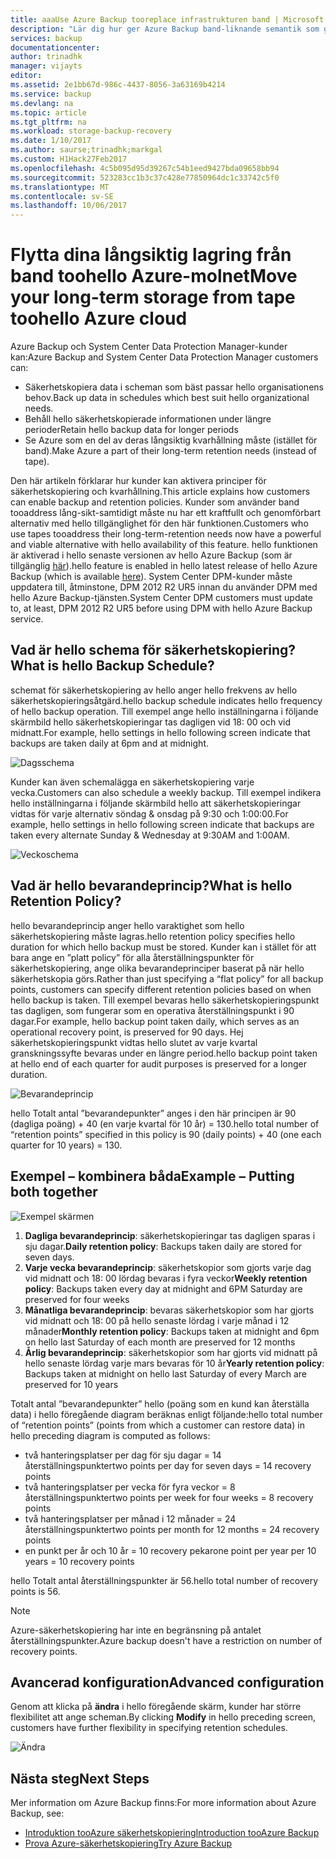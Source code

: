 ```yaml
---
title: aaaUse Azure Backup tooreplace infrastrukturen band | Microsoft Docs
description: "Lär dig hur ger Azure Backup band-liknande semantik som gör att du toobackup och återställa data i Azure"
services: backup
documentationcenter: 
author: trinadhk
manager: vijayts
editor: 
ms.assetid: 2e1bb67d-986c-4437-8056-3a63169b4214
ms.service: backup
ms.devlang: na
ms.topic: article
ms.tgt_pltfrm: na
ms.workload: storage-backup-recovery
ms.date: 1/10/2017
ms.author: saurse;trinadhk;markgal
ms.custom: H1Hack27Feb2017
ms.openlocfilehash: 4c5b095d95d39267c54b1eed9427bda09658bb94
ms.sourcegitcommit: 523283cc1b3c37c428e77850964dc1c33742c5f0
ms.translationtype: MT
ms.contentlocale: sv-SE
ms.lasthandoff: 10/06/2017
---
```

# <a name="move-your-long-term-storage-from-tape-toohello-azure-cloud"></a><span data-ttu-id="7e3fc-103">Flytta dina långsiktig lagring från band toohello Azure-molnet</span><span class="sxs-lookup"><span data-stu-id="7e3fc-103">Move your long-term storage from tape toohello Azure cloud</span></span>
<span data-ttu-id="7e3fc-104">Azure Backup och System Center Data Protection Manager-kunder kan:</span><span class="sxs-lookup"><span data-stu-id="7e3fc-104">Azure Backup and System Center Data Protection Manager customers can:</span></span>

* <span data-ttu-id="7e3fc-105">Säkerhetskopiera data i scheman som bäst passar hello organisationens behov.</span><span class="sxs-lookup"><span data-stu-id="7e3fc-105">Back up data in schedules which best suit hello organizational needs.</span></span>
* <span data-ttu-id="7e3fc-106">Behåll hello säkerhetskopierade informationen under längre perioder</span><span class="sxs-lookup"><span data-stu-id="7e3fc-106">Retain hello backup data for longer periods</span></span>
* <span data-ttu-id="7e3fc-107">Se Azure som en del av deras långsiktig kvarhållning måste (istället för band).</span><span class="sxs-lookup"><span data-stu-id="7e3fc-107">Make Azure a part of their long-term retention needs (instead of tape).</span></span>

<span data-ttu-id="7e3fc-108">Den här artikeln förklarar hur kunder kan aktivera principer för säkerhetskopiering och kvarhållning.</span><span class="sxs-lookup"><span data-stu-id="7e3fc-108">This article explains how customers can enable backup and retention policies.</span></span> <span data-ttu-id="7e3fc-109">Kunder som använder band tooaddress lång-sikt-samtidigt måste nu har ett kraftfullt och genomförbart alternativ med hello tillgänglighet för den här funktionen.</span><span class="sxs-lookup"><span data-stu-id="7e3fc-109">Customers who use tapes tooaddress their long-term-retention needs now have a powerful and viable alternative with hello availability of this feature.</span></span> <span data-ttu-id="7e3fc-110">hello funktionen är aktiverad i hello senaste versionen av hello Azure Backup (som är tillgänglig [här](http://aka.ms/azurebackup_agent)).</span><span class="sxs-lookup"><span data-stu-id="7e3fc-110">hello feature is enabled in hello latest release of hello Azure Backup (which is available [here](http://aka.ms/azurebackup_agent)).</span></span> <span data-ttu-id="7e3fc-111">System Center DPM-kunder måste uppdatera till, åtminstone, DPM 2012 R2 UR5 innan du använder DPM med hello Azure Backup-tjänsten.</span><span class="sxs-lookup"><span data-stu-id="7e3fc-111">System Center DPM customers must update to, at least, DPM 2012 R2 UR5 before using DPM with hello Azure Backup service.</span></span>

## <a name="what-is-hello-backup-schedule"></a><span data-ttu-id="7e3fc-112">Vad är hello schema för säkerhetskopiering?</span><span class="sxs-lookup"><span data-stu-id="7e3fc-112">What is hello Backup Schedule?</span></span>
<span data-ttu-id="7e3fc-113">schemat för säkerhetskopiering av hello anger hello frekvens av hello säkerhetskopieringsåtgärd.</span><span class="sxs-lookup"><span data-stu-id="7e3fc-113">hello backup schedule indicates hello frequency of hello backup operation.</span></span> <span data-ttu-id="7e3fc-114">Till exempel ange hello inställningarna i följande skärmbild hello säkerhetskopieringar tas dagligen vid 18: 00 och vid midnatt.</span><span class="sxs-lookup"><span data-stu-id="7e3fc-114">For example, hello settings in hello following screen indicate that backups are taken daily at 6pm and at midnight.</span></span>

![Dagsschema](./media/backup-azure-backup-cloud-as-tape/dailybackupschedule.png)

<span data-ttu-id="7e3fc-116">Kunder kan även schemalägga en säkerhetskopiering varje vecka.</span><span class="sxs-lookup"><span data-stu-id="7e3fc-116">Customers can also schedule a weekly backup.</span></span> <span data-ttu-id="7e3fc-117">Till exempel indikera hello inställningarna i följande skärmbild hello att säkerhetskopieringar vidtas för varje alternativ söndag & onsdag på 9:30 och 1:00:00.</span><span class="sxs-lookup"><span data-stu-id="7e3fc-117">For example, hello settings in hello following screen indicate that backups are taken every alternate Sunday & Wednesday at 9:30AM and 1:00AM.</span></span>

![Veckoschema](./media/backup-azure-backup-cloud-as-tape/weeklybackupschedule.png)

## <a name="what-is-hello-retention-policy"></a><span data-ttu-id="7e3fc-119">Vad är hello bevarandeprincip?</span><span class="sxs-lookup"><span data-stu-id="7e3fc-119">What is hello Retention Policy?</span></span>
<span data-ttu-id="7e3fc-120">hello bevarandeprincip anger hello varaktighet som hello säkerhetskopiering måste lagras.</span><span class="sxs-lookup"><span data-stu-id="7e3fc-120">hello retention policy specifies hello duration for which hello backup must be stored.</span></span> <span data-ttu-id="7e3fc-121">Kunder kan i stället för att bara ange en ”platt policy” för alla återställningspunkter för säkerhetskopiering, ange olika bevarandeprinciper baserat på när hello säkerhetskopia görs.</span><span class="sxs-lookup"><span data-stu-id="7e3fc-121">Rather than just specifying a “flat policy” for all backup points, customers can specify different retention policies based on when hello backup is taken.</span></span> <span data-ttu-id="7e3fc-122">Till exempel bevaras hello säkerhetskopieringspunkt tas dagligen, som fungerar som en operativa återställningspunkt i 90 dagar.</span><span class="sxs-lookup"><span data-stu-id="7e3fc-122">For example, hello backup point taken daily, which serves as an operational recovery point, is preserved for 90 days.</span></span> <span data-ttu-id="7e3fc-123">Hej säkerhetskopieringspunkt vidtas hello slutet av varje kvartal granskningssyfte bevaras under en längre period.</span><span class="sxs-lookup"><span data-stu-id="7e3fc-123">hello backup point taken at hello end of each quarter for audit purposes is preserved for a longer duration.</span></span>

![Bevarandeprincip](./media/backup-azure-backup-cloud-as-tape/retentionpolicy.png)

<span data-ttu-id="7e3fc-125">hello Totalt antal ”bevarandepunkter” anges i den här principen är 90 (dagliga poäng) + 40 (en varje kvartal för 10 år) = 130.</span><span class="sxs-lookup"><span data-stu-id="7e3fc-125">hello total number of “retention points” specified in this policy is 90 (daily points) + 40 (one each quarter for 10 years) = 130.</span></span>

## <a name="example--putting-both-together"></a><span data-ttu-id="7e3fc-126">Exempel – kombinera båda</span><span class="sxs-lookup"><span data-stu-id="7e3fc-126">Example – Putting both together</span></span>
![Exempel skärmen](./media/backup-azure-backup-cloud-as-tape/samplescreen.png)

1. <span data-ttu-id="7e3fc-128">**Dagliga bevarandeprincip**: säkerhetskopieringar tas dagligen sparas i sju dagar.</span><span class="sxs-lookup"><span data-stu-id="7e3fc-128">**Daily retention policy**: Backups taken daily are stored for seven days.</span></span>
2. <span data-ttu-id="7e3fc-129">**Varje vecka bevarandeprincip**: säkerhetskopior som gjorts varje dag vid midnatt och 18: 00 lördag bevaras i fyra veckor</span><span class="sxs-lookup"><span data-stu-id="7e3fc-129">**Weekly retention policy**: Backups taken every day at midnight and 6PM Saturday are preserved for four weeks</span></span>
3. <span data-ttu-id="7e3fc-130">**Månatliga bevarandeprincip**: bevaras säkerhetskopior som har gjorts vid midnatt och 18: 00 på hello senaste lördag i varje månad i 12 månader</span><span class="sxs-lookup"><span data-stu-id="7e3fc-130">**Monthly retention policy**: Backups taken at midnight and 6pm on hello last Saturday of each month are preserved for 12 months</span></span>
4. <span data-ttu-id="7e3fc-131">**Årlig bevarandeprincip**: säkerhetskopior som har gjorts vid midnatt på hello senaste lördag varje mars bevaras för 10 år</span><span class="sxs-lookup"><span data-stu-id="7e3fc-131">**Yearly retention policy**: Backups taken at midnight on hello last Saturday of every March are preserved for 10 years</span></span>

<span data-ttu-id="7e3fc-132">Totalt antal ”bevarandepunkter” hello (poäng som en kund kan återställa data) i hello föregående diagram beräknas enligt följande:</span><span class="sxs-lookup"><span data-stu-id="7e3fc-132">hello total number of “retention points” (points from which a customer can restore data) in hello preceding diagram is computed as follows:</span></span>

* <span data-ttu-id="7e3fc-133">två hanteringsplatser per dag för sju dagar = 14 återställningspunkter</span><span class="sxs-lookup"><span data-stu-id="7e3fc-133">two points per day for seven days = 14 recovery points</span></span>
* <span data-ttu-id="7e3fc-134">två hanteringsplatser per vecka för fyra veckor = 8 återställningspunkter</span><span class="sxs-lookup"><span data-stu-id="7e3fc-134">two points per week for four weeks = 8 recovery points</span></span>
* <span data-ttu-id="7e3fc-135">två hanteringsplatser per månad i 12 månader = 24 återställningspunkter</span><span class="sxs-lookup"><span data-stu-id="7e3fc-135">two points per month for 12 months = 24 recovery points</span></span>
* <span data-ttu-id="7e3fc-136">en punkt per år och 10 år = 10 recovery pekar</span><span class="sxs-lookup"><span data-stu-id="7e3fc-136">one point per year per 10 years = 10 recovery points</span></span>

<span data-ttu-id="7e3fc-137">hello Totalt antal återställningspunkter är 56.</span><span class="sxs-lookup"><span data-stu-id="7e3fc-137">hello total number of recovery points is 56.</span></span>

> [!NOTE]
> <span data-ttu-id="7e3fc-138">Azure-säkerhetskopiering har inte en begränsning på antalet återställningspunkter.</span><span class="sxs-lookup"><span data-stu-id="7e3fc-138">Azure backup doesn't have a restriction on number of recovery points.</span></span>
>
>

## <a name="advanced-configuration"></a><span data-ttu-id="7e3fc-139">Avancerad konfiguration</span><span class="sxs-lookup"><span data-stu-id="7e3fc-139">Advanced configuration</span></span>
<span data-ttu-id="7e3fc-140">Genom att klicka på **ändra** i hello föregående skärm, kunder har större flexibilitet att ange scheman.</span><span class="sxs-lookup"><span data-stu-id="7e3fc-140">By clicking **Modify** in hello preceding screen, customers have further flexibility in specifying retention schedules.</span></span>

![Ändra](./media/backup-azure-backup-cloud-as-tape/modify.png)

## <a name="next-steps"></a><span data-ttu-id="7e3fc-142">Nästa steg</span><span class="sxs-lookup"><span data-stu-id="7e3fc-142">Next Steps</span></span>
<span data-ttu-id="7e3fc-143">Mer information om Azure Backup finns:</span><span class="sxs-lookup"><span data-stu-id="7e3fc-143">For more information about Azure Backup, see:</span></span>

* [<span data-ttu-id="7e3fc-144">Introduktion tooAzure säkerhetskopiering</span><span class="sxs-lookup"><span data-stu-id="7e3fc-144">Introduction tooAzure Backup</span></span>](backup-introduction-to-azure-backup.md)
* [<span data-ttu-id="7e3fc-145">Prova Azure-säkerhetskopiering</span><span class="sxs-lookup"><span data-stu-id="7e3fc-145">Try Azure Backup</span></span>](backup-try-azure-backup-in-10-mins.md)
